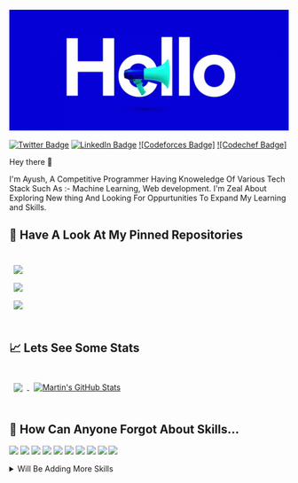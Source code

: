 [![Ayush's GitHub Banner](./images/hello.jpg)](http://ayushweb.herokuapp.com/)


[![Twitter Badge](https://img.shields.io/badge/Twitter-Profile-informational?style=flat&logo=twitter&logoColor=white&color=1CA2F1)](https://twitter.com/b_eyon_d)
[![LinkedIn Badge](https://img.shields.io/badge/LinkedIn-Profile-informational?style=flat&logo=linkedin&logoColor=white&color=0D76A8)](https://www.linkedin.com/in/mishra-ayush08/)
[![Codeforces Badge]](http://codeforces.com/profile/Beyond_AY)
[![Codechef Badge]](https://www.codechef.com/users/beyond_ay)

Hey there 👋

I'm Ayush, A Competitive Programmer Having Knoweledge Of Various Tech Stack Such As :- Machine Learning, Web development. I'm Zeal About Exploring New thing And Looking For Oppurtunities To Expand My Learning and Skills.

## 📌 Have A Look At My Pinned Repositories

<br>

<a href="https://github.com/Beyonday008/whatsappbot">
  <img align="center" style="margin:0.5rem" src="https://github-readme-stats.vercel.app/api/pin/?username=Beyonday008&repo=whatsappbot&title_color=ffffff&text_color=c9cacc&icon_color=4AB197&bg_color=1A2B34" />
</a>

<br>

<a href="https://github.com/Beyonday008/TodoWebsite">
  <img align="center" style="margin:0.5rem" src="https://github-readme-stats.vercel.app/api/pin/?username=Beyonday008&repo=TodoWebsite&title_color=ffffff&text_color=c9cacc&icon_color=4AB197&bg_color=1A2B34" />
</a>

<br>

<a href="https://github.com/Beyonday008/-Customer-Churn-Prediction-using-keras-ann-">
  <img align="center" style="margin:0.5rem" src="https://github-readme-stats.vercel.app/api/pin/?username=Beyonday008&repo=-Customer-Churn-Prediction-using-keras-ann-&title_color=ffffff&text_color=c9cacc&icon_color=4AB197&bg_color=1A2B34" />
</a>

<br>
<br>

## &#x1f4c8; Lets See Some Stats

<br>

<a href="https://github.com/Beyonday008">
  <img align="center" style="margin:0.5rem" src="https://github-readme-stats.vercel.app/api/top-langs/?username=Beyonday008&hide=html,css&title_color=ffffff&text_color=c9cacc&icon_color=4AB197&bg_color=1A2B34" />
</a>

<a href="https://github.com/Beyonday008">
  <img align="center" style="margin:0.5rem" src="https://github-readme-stats.vercel.app/api?username=Beyonday008&show_icons=true&line_height=27&count_private=true&title_color=ffffff&text_color=c9cacc&icon_color=4AB097&bg_color=1A2B34" alt="Martin's GitHub Stats" />
</a>

<br>
<br>

## 💼 How Can Anyone Forgot About Skills...

![](https://img.shields.io/badge/Code-MachineLearning-informational?style=flat&logo=MachineLearning&logoColor=white&color=4AB197)
![](https://img.shields.io/badge/Code-Python-informational?style=flat&logo=ionic&logoColor=white&color=4AB197)
![](https://img.shields.io/badge/Code-Numpy-informational?style=flat&logo=react&logoColor=white&color=4AB197)
![](https://img.shields.io/badge/Code-C++-informational?style=flat&logo=Redux&logoColor=white&color=4AB197)
![](https://img.shields.io/badge/Code-HTML-informational?style=flat&logo=gatsby&logoColor=white&color=4AB197)
![](https://img.shields.io/badge/Code-JavaScript(Basic)-informational?style=flat&logo=JavaScript&logoColor=white&color=4AB197)
![](https://img.shields.io/badge/Code-DSA-informational?style=flat&logo=TypeScript&logoColor=white&color=4AB197)
![](https://img.shields.io/badge/Code-SQL-informational?style=flat&logo=GreenSock&logoColor=white&color=4AB197)
![](https://img.shields.io/badge/Code-MongoDB(basic)-informational?style=flat&logo=Java&logoColor=white&color=4AB197)
![](https://img.shields.io/badge/Code-MySQL-informational?style=flat&logo=MySQL&logoColor=white&color=4AB197)
<details>
<summary>Will Be Adding More Skills</summary>
<br>

